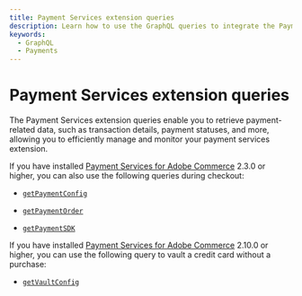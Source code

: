 ```yaml
---
title: Payment Services extension queries
description: Learn how to use the GraphQL queries to integrate the Payment Services extension.
keywords:
  - GraphQL
  - Payments
---
```


# Payment Services extension queries

The Payment Services extension queries enable you to retrieve payment-related data, such as transaction details, payment statuses, and more, allowing you to efficiently manage and monitor your payment services extension.

If you have installed [Payment Services for Adobe Commerce](https://commercemarketplace.adobe.com/magento-payment-services.html) 2.3.0 or higher, you can also use the following queries during checkout:

* [`getPaymentConfig`](../queries/get-payment-config.md)

* [`getPaymentOrder`](../queries/get-payment-order.md)

* [`getPaymentSDK`](../queries/get-payment-sdk.md)

If you have installed [Payment Services for Adobe Commerce](https://commercemarketplace.adobe.com/magento-payment-services.html) 2.10.0 or higher, you can use the following query to vault a credit card without a purchase:

* [`getVaultConfig`](../queries/get-vault-config.md)
